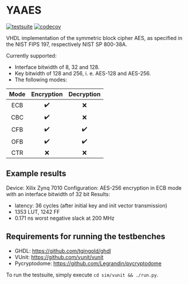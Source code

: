 # YAAES

[![testsuite](https://github.com/marph91/yaaes/workflows/testsuite/badge.svg)](https://github.com/marph91/yaaes/actions?query=workflow%3Atestsuite)
[![codecov](https://codecov.io/gh/marph91/yaaes/branch/master/graph/badge.svg)](https://codecov.io/gh/marph91/yaaes)

VHDL implementation of the symmetric block cipher AES, as specified in the NIST FIPS 197, respectively NIST SP 800-38A.

Currently supported:

- Interface bitwidth of 8, 32 and 128.
- Key bitwidth of 128 and 256, i. e. AES-128 and AES-256.
- The following modes:

| Mode | Encryption | Decryption |
| :---: | :---: | :---: |
| ECB | :heavy_check_mark: | :x: |
| CBC | :heavy_check_mark: | :x: |
| CFB | :heavy_check_mark: | :heavy_check_mark: |
| OFB | :heavy_check_mark: | :heavy_check_mark: |
| CTR | :x: | :x: |

## Example results

Device: Xilix Zynq 7010
Configuration: AES-256 encryption in ECB mode with an interface bitwidth of 32 bit
Results:

- latency: 36 cycles (after initial key and init vector transmission)
- 1353 LUT, 1242 FF
- 0.171 ns worst negative slack at 200 MHz

## Requirements for running the testbenches

- GHDL: <https://github.com/tgingold/ghdl>
- VUnit: <https://github.com/vunit/vunit>
- Pycryptodome: <https://github.com/Legrandin/pycryptodome>

To run the testsuite, simply execute `cd sim/vunit && ./run.py`.
